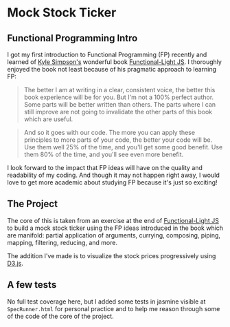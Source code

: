 # Mock Stock Ticker

## Functional Programming Intro
I got my first introduction to Functional Programming (FP) recently and learned of [Kyle Simpson's](https://github.com/getify) wonderful book [Functional-Light JS](https://github.com/getify/Functional-Light-JS). I thoroughly enjoyed the book not least because of his pragmatic approach to learning FP:

> The better I am at writing in a clear, consistent voice, the better this book experience will be for you. But I'm not a 100% perfect author. Some parts will be better written than others. The parts where I can still improve are not going to invalidate the other parts of this book which are useful.

> And so it goes with our code. The more you can apply these principles to more parts of your code, the better your code will be. Use them well 25% of the time, and you'll get some good benefit. Use them 80% of the time, and you'll see even more benefit.

I look forward to the impact that FP ideas will have on the quality and readability of my coding. And though it may not happen right away, I would love to get more academic about studying FP because it's just so exciting!

## The Project
The core of this is taken from an exercise at the end of [Functional-Light JS](https://github.com/getify/Functional-Light-JS) to build a mock stock ticker using the FP ideas introduced in the book which are manifold: partial application of arguments, currying, composing, piping, mapping, filtering, reducing, and more.

The addition I've made is to visualize the stock prices progressively using [D3.js](https://d3js.org/).

## A few tests
No full test coverage here, but I added some tests in jasmine visible at `SpecRunner.html` for personal practice and to help me reason through some of the code of the core of the project.

